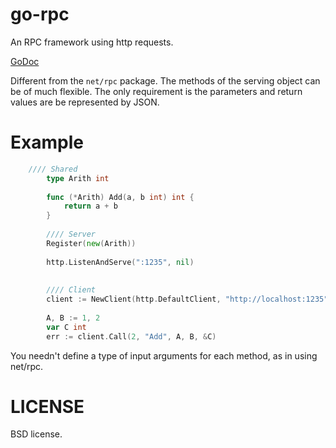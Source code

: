go-rpc
======

An RPC framework using http requests.

[GoDoc](http://godoc.org/github.com/daviddengcn/go-rpc)


Different from the <code>net/rpc</code> package. The methods of the serving object can be of much flexible.
The only requirement is the parameters and return values are be represented by JSON.

Example
=======

```go
  	//// Shared
		type Arith int
		
		func (*Arith) Add(a, b int) int {
			return a + b
		}
		
		//// Server
		Register(new(Arith))
	
		http.ListenAndServe(":1235", nil)
    
		
		//// Client
		client := NewClient(http.DefaultClient, "http://localhost:1235")
	
		A, B := 1, 2
		var C int
		err := client.Call(2, "Add", A, B, &C)
```

You needn't define a type of input arguments for each method, as in using net/rpc.

LICENSE
=======
BSD license.
